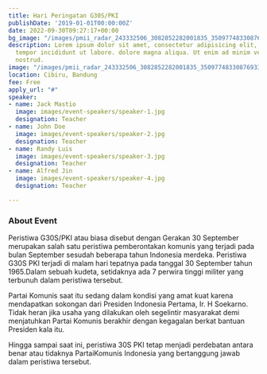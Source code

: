```yaml
---
title: Hari Peringatan G30S/PKI
publishDate: '2019-01-01T00:00:00Z'
date: 2022-09-30T09:27:17+00:00
bg_image: "/images/pmii_radar_243332506_3082852282001835_3509774833087693378_n-webp.jpg"
description: Lorem ipsum dolor sit amet, consectetur adipisicing elit, sed do eiusmod
  tempor incididunt ut labore. dolore magna aliqua. Ut enim ad minim veniam, quis
  nostrud.
image: "/images/pmii_radar_243332506_3082852282001835_3509774833087693378_n-webp.jpg"
location: Cibiru, Bandung
fee: Free
apply_url: "#"
speaker:
- name: Jack Mastio
  image: images/event-speakers/speaker-1.jpg
  designation: Teacher
- name: John Doe
  image: images/event-speakers/speaker-2.jpg
  designation: Teacher
- name: Randy Luis
  image: images/event-speakers/speaker-3.jpg
  designation: Teacher
- name: Alfred Jin
  image: images/event-speakers/speaker-4.jpg
  designation: Teacher

---
```

### About Event

Peristiwa G30S/PKI atau biasa disebut dengan Gerakan 30 September merupakan salah satu peristiwa pemberontakan komunis yang terjadi pada bulan September sesudah beberapa tahun Indonesia merdeka. Peristiwa G30S PKI terjadi di malam hari tepatnya pada tanggal 30 September tahun 1965.Dalam sebuah kudeta, setidaknya ada 7 perwira tinggi militer yang terbunuh dalam peristiwa tersebut.

Partai Komunis saat itu sedang dalam kondisi yang amat kuat karena mendapatkan sokongan dari Presiden Indonesia Pertama, Ir. H Soekarno. Tidak heran jika usaha yang dilakukan oleh segelintir masyarakat demi menjatuhkan Partai Komunis berakhir dengan kegagalan berkat bantuan Presiden kala itu.

Hingga sampai saat ini, peristiwa 30S PKI tetap menjadi perdebatan antara benar atau tidaknya PartaiKomunis Indonesia yang bertanggung jawab dalam peristiwa tersebut.
